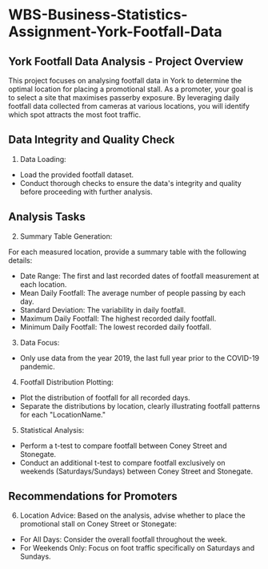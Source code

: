 # WBS-Business-Statistics-Assignment-York-Footfall-Data

## York Footfall Data Analysis - Project Overview

This project focuses on analysing footfall data in York to determine the optimal location for placing a promotional stall. As a promoter, your goal is to select a site that maximises passerby exposure. By leveraging daily footfall data collected from cameras at various locations, you will identify which spot attracts the most foot traffic.

## Data Integrity and Quality Check

1. Data Loading:
- Load the provided footfall dataset.
- Conduct thorough checks to ensure the data's integrity and quality before proceeding with further analysis.

## Analysis Tasks

2. Summary Table Generation:

For each measured location, provide a summary table with the following details:
- Date Range: The first and last recorded dates of footfall measurement at each location.
- Mean Daily Footfall: The average number of people passing by each day.
- Standard Deviation: The variability in daily footfall.
- Maximum Daily Footfall: The highest recorded daily footfall.
- Minimum Daily Footfall: The lowest recorded daily footfall.

3. Data Focus:
- Only use data from the year 2019, the last full year prior to the COVID-19 pandemic.

4. Footfall Distribution Plotting:
- Plot the distribution of footfall for all recorded days.
- Separate the distributions by location, clearly illustrating footfall patterns for each "LocationName."

5. Statistical Analysis:
- Perform a t-test to compare footfall between Coney Street and Stonegate.
- Conduct an additional t-test to compare footfall exclusively on weekends (Saturdays/Sundays) between Coney Street and Stonegate.

## Recommendations for Promoters

6. Location Advice:
Based on the analysis, advise whether to place the promotional stall on Coney Street or Stonegate:
- For All Days: Consider the overall footfall throughout the week.
- For Weekends Only: Focus on foot traffic specifically on Saturdays and Sundays.
